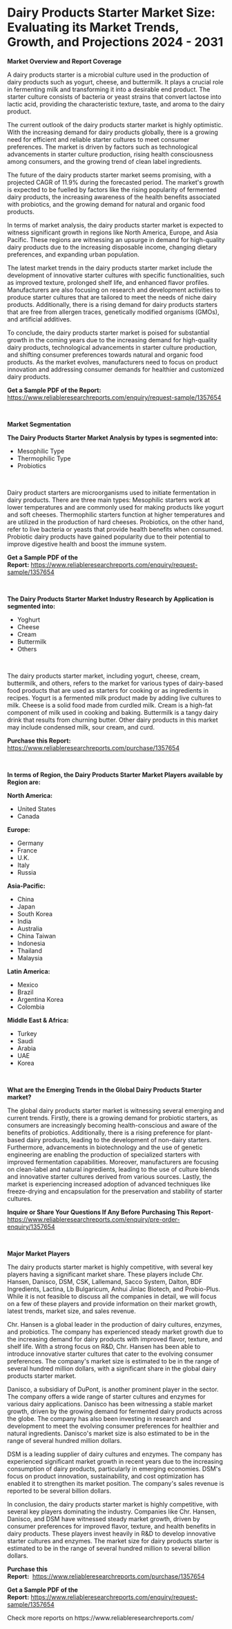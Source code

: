 <p><h1>Dairy Products Starter Market Size: Evaluating its Market Trends, Growth, and Projections 2024 - 2031</h1></p><p><strong>Market Overview and Report Coverage</strong></p>
<p><p>A dairy products starter is a microbial culture used in the production of dairy products such as yogurt, cheese, and buttermilk. It plays a crucial role in fermenting milk and transforming it into a desirable end product. The starter culture consists of bacteria or yeast strains that convert lactose into lactic acid, providing the characteristic texture, taste, and aroma to the dairy product.</p><p>The current outlook of the dairy products starter market is highly optimistic. With the increasing demand for dairy products globally, there is a growing need for efficient and reliable starter cultures to meet consumer preferences. The market is driven by factors such as technological advancements in starter culture production, rising health consciousness among consumers, and the growing trend of clean label ingredients.</p><p>The future of the dairy products starter market seems promising, with a projected CAGR of 11.9% during the forecasted period. The market's growth is expected to be fuelled by factors like the rising popularity of fermented dairy products, the increasing awareness of the health benefits associated with probiotics, and the growing demand for natural and organic food products.</p><p>In terms of market analysis, the dairy products starter market is expected to witness significant growth in regions like North America, Europe, and Asia Pacific. These regions are witnessing an upsurge in demand for high-quality dairy products due to the increasing disposable income, changing dietary preferences, and expanding urban population.</p><p>The latest market trends in the dairy products starter market include the development of innovative starter cultures with specific functionalities, such as improved texture, prolonged shelf life, and enhanced flavor profiles. Manufacturers are also focusing on research and development activities to produce starter cultures that are tailored to meet the needs of niche dairy products. Additionally, there is a rising demand for dairy products starters that are free from allergen traces, genetically modified organisms (GMOs), and artificial additives.</p><p>To conclude, the dairy products starter market is poised for substantial growth in the coming years due to the increasing demand for high-quality dairy products, technological advancements in starter culture production, and shifting consumer preferences towards natural and organic food products. As the market evolves, manufacturers need to focus on product innovation and addressing consumer demands for healthier and customized dairy products.</p></p>
<p><strong>Get a Sample PDF of the Report:</strong> <a href="https://www.reliableresearchreports.com/enquiry/request-sample/1357654">https://www.reliableresearchreports.com/enquiry/request-sample/1357654</a></p>
<p>&nbsp;</p>
<p><strong>Market Segmentation</strong></p>
<p><strong>The Dairy Products Starter Market Analysis by types is segmented into:</strong></p>
<p><ul><li>Mesophilic Type</li><li>Thermophilic Type</li><li>Probiotics</li></ul></p>
<p>&nbsp;</p>
<p><p>Dairy product starters are microorganisms used to initiate fermentation in dairy products. There are three main types: Mesophilic starters work at lower temperatures and are commonly used for making products like yogurt and soft cheeses. Thermophilic starters function at higher temperatures and are utilized in the production of hard cheeses. Probiotics, on the other hand, refer to live bacteria or yeasts that provide health benefits when consumed. Probiotic dairy products have gained popularity due to their potential to improve digestive health and boost the immune system.</p></p>
<p><strong>Get a Sample PDF of the Report:</strong>&nbsp;<a href="https://www.reliableresearchreports.com/enquiry/request-sample/1357654">https://www.reliableresearchreports.com/enquiry/request-sample/1357654</a></p>
<p>&nbsp;</p>
<p><strong>The Dairy Products Starter Market Industry Research by Application is segmented into:</strong></p>
<p><ul><li>Yoghurt</li><li>Cheese</li><li>Cream</li><li>Buttermilk</li><li>Others</li></ul></p>
<p>&nbsp;</p>
<p><p>The dairy products starter market, including yogurt, cheese, cream, buttermilk, and others, refers to the market for various types of dairy-based food products that are used as starters for cooking or as ingredients in recipes. Yogurt is a fermented milk product made by adding live cultures to milk. Cheese is a solid food made from curdled milk. Cream is a high-fat component of milk used in cooking and baking. Buttermilk is a tangy dairy drink that results from churning butter. Other dairy products in this market may include condensed milk, sour cream, and curd.</p></p>
<p><strong>Purchase this Report:</strong>&nbsp; <a href="https://www.reliableresearchreports.com/purchase/1357654">https://www.reliableresearchreports.com/purchase/1357654</a></p>
<p>&nbsp;</p>
<p><strong>In terms of Region, the Dairy Products Starter Market Players available by Region are:</strong></p>
<p>
    <p> <strong> North America: </strong>
        <ul>
            <li>United States</li>
            <li>Canada</li>
        </ul>
        </p> 
    <p> <strong> Europe: </strong>
        <ul>
            <li>Germany</li>
            <li>France</li>
            <li>U.K.</li>
            <li>Italy</li>
            <li>Russia</li>
        </ul>
        </p> 
    <p> <strong> Asia-Pacific: </strong>
        <ul>
            <li>China</li>
            <li>Japan</li>
            <li>South Korea</li>
            <li>India</li>
            <li>Australia</li>
            <li>China Taiwan</li>
            <li>Indonesia</li>
            <li>Thailand</li>
            <li>Malaysia</li>
        </ul>
        </p> 
    <p> <strong> Latin America: </strong>
        <ul>
            <li>Mexico</li>
            <li>Brazil</li>
            <li>Argentina Korea</li>
            <li>Colombia</li>
        </ul>
        </p> 
    <p> <strong> Middle East & Africa: </strong>
        <ul>
            <li>Turkey</li>
            <li>Saudi</li>
            <li>Arabia</li>
            <li>UAE</li>
            <li>Korea</li>
        </ul>
    </p>
    </p>
<p>&nbsp;</p>
<p><strong>What are the Emerging Trends in the Global Dairy Products Starter market?</strong></p>
<p><p>The global dairy products starter market is witnessing several emerging and current trends. Firstly, there is a growing demand for probiotic starters, as consumers are increasingly becoming health-conscious and aware of the benefits of probiotics. Additionally, there is a rising preference for plant-based dairy products, leading to the development of non-dairy starters. Furthermore, advancements in biotechnology and the use of genetic engineering are enabling the production of specialized starters with improved fermentation capabilities. Moreover, manufacturers are focusing on clean-label and natural ingredients, leading to the use of culture blends and innovative starter cultures derived from various sources. Lastly, the market is experiencing increased adoption of advanced techniques like freeze-drying and encapsulation for the preservation and stability of starter cultures.</p></p>
<p><strong>Inquire or Share Your Questions If Any Before Purchasing This Report</strong>- <a href="https://www.reliableresearchreports.com/enquiry/pre-order-enquiry/1357654">https://www.reliableresearchreports.com/enquiry/pre-order-enquiry/1357654</a></p>
<p>&nbsp;</p>
<p><strong>Major Market Players</strong></p>
<p><p>The dairy products starter market is highly competitive, with several key players having a significant market share. These players include Chr. Hansen, Danisco, DSM, CSK, Lallemand, Sacco System, Dalton, BDF Ingredients, Lactina, Lb Bulgaricum, Anhui Jinlac Biotech, and Probio-Plus. While it is not feasible to discuss all the companies in detail, we will focus on a few of these players and provide information on their market growth, latest trends, market size, and sales revenue.</p><p>Chr. Hansen is a global leader in the production of dairy cultures, enzymes, and probiotics. The company has experienced steady market growth due to the increasing demand for dairy products with improved flavor, texture, and shelf life. With a strong focus on R&D, Chr. Hansen has been able to introduce innovative starter cultures that cater to the evolving consumer preferences. The company's market size is estimated to be in the range of several hundred million dollars, with a significant share in the global dairy products starter market.</p><p>Danisco, a subsidiary of DuPont, is another prominent player in the sector. The company offers a wide range of starter cultures and enzymes for various dairy applications. Danisco has been witnessing a stable market growth, driven by the growing demand for fermented dairy products across the globe. The company has also been investing in research and development to meet the evolving consumer preferences for healthier and natural ingredients. Danisco's market size is also estimated to be in the range of several hundred million dollars.</p><p>DSM is a leading supplier of dairy cultures and enzymes. The company has experienced significant market growth in recent years due to the increasing consumption of dairy products, particularly in emerging economies. DSM's focus on product innovation, sustainability, and cost optimization has enabled it to strengthen its market position. The company's sales revenue is reported to be several billion dollars.</p><p>In conclusion, the dairy products starter market is highly competitive, with several key players dominating the industry. Companies like Chr. Hansen, Danisco, and DSM have witnessed steady market growth, driven by consumer preferences for improved flavor, texture, and health benefits in dairy products. These players invest heavily in R&D to develop innovative starter cultures and enzymes. The market size for dairy products starter is estimated to be in the range of several hundred million to several billion dollars.</p></p>
<p><strong>Purchase this Report:</strong>&nbsp;&nbsp;<a href="https://www.reliableresearchreports.com/purchase/1357654">https://www.reliableresearchreports.com/purchase/1357654</a></p>
<p></p>
<p><strong>Get a Sample PDF of the Report:</strong>&nbsp;<a href="https://www.reliableresearchreports.com/enquiry/request-sample/1357654">https://www.reliableresearchreports.com/enquiry/request-sample/1357654</a></p>
<p>Check more reports on https://www.reliableresearchreports.com/</p>